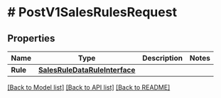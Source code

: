 # # PostV1SalesRulesRequest


## Properties 


Name | Type | Description | Notes
------------ | ------------- | ------------- | -------------
**Rule**| [**SalesRuleDataRuleInterface**](SalesRuleDataRuleInterface.md) |   |


[[Back to Model list]](../../README.md#models) [[Back to API list]](../../README.md#endpoints) [[Back to README]](../../README.md)


